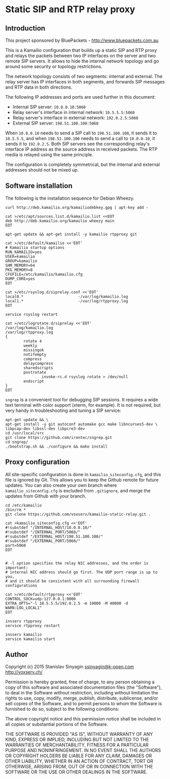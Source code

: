 Static SIP and RTP relay proxy
==============================

Introduction
------------

This project sponsored by BluePackets - http://www.bluepackets.com.au

This is a Kamailio configuration that builds up a static SIP and RTP
proxy and relays the packets between two IP interfaces on the server and
two remote SIP servers. It allows to hide the internal network topology
and go around some security or topology restrictions.

The network topology consists of two segments: internal and
external. The relay server has IP interfaces in both segments, and
forwards SIP messages and RTP data in both directions.

The following IP addresses and ports are used further in this document:

* Internal SIP server: `10.0.0.10:5060`
* Relay server's interface in internal network: `10.5.5.5:5060`
* Relay server's interface in external network: `192.0.2.5:5060`
* External SIP server: `198.51.100.100:5060`


When `10.0.0.10` needs to send a SIP call to `198.51.100.100`, it sends
it to `10.5.5.5`, and when `198.51.100.100` needs to send a call to
`10.0.0.10`, it sends it to `192.0.2.5`. Both SIP servers see the
corresponding relay's interface IP address as the source address in
received packets. The RTP media is relayed using the same principle.

The configuration is completely symmetrical, but the internal and
external addresses should not be mixed up.


Software installation
---------------------

The following is the installation sequence for Debian Wheezy.

```
curl http://deb.kamailio.org/kamailiodebkey.gpg | apt-key add -

cat >/etc/apt/sources.list.d/kamailio.list <<EOT
deb http://deb.kamailio.org/kamailio wheezy main
EOT

apt-get update && apt-get install -y kamailio rtpproxy git

cat >/etc/default/kamailio <<'EOT'
# Kamailio startup options
RUN_KAMAILIO=yes
USER=kamailio
GROUP=kamailio
SHM_MEMORY=64
PKG_MEMORY=8
CFGFILE=/etc/kamailio/kamailio.cfg
DUMP_CORE=yes
EOT

cat >/etc/rsyslog.d/siprelay.conf <<'EOT'
local0.*                        -/var/log/kamailio.log
local1.*                        -/var/log/rtpproxy.log
EOT

service rsyslog restart 

cat >/etc/logrotate.d/siprelay <<'EOT'
/var/log/kamailio.log
/var/log/rtpproxy.log
{
        rotate 4
        weekly
        missingok
        notifempty
        compress
        delaycompress
        sharedscripts
        postrotate
                invoke-rc.d rsyslog rotate > /dev/null
        endscript
}
EOT
```

`sngrep` is a convenient tool for debugging SIP sessions. It requires a
wide text terminal with color support (xterm, for example). It is not
required, but very handy in troubleshooting and tuning a SIP service:

```
apt-get update && \
apt-get install -y git autoconf automake gcc make libncurses5-dev \
libpcap-dev libssl-dev libpcre3-dev
cd /usr/local/src
git clone https://github.com/irontec/sngrep.git
cd sngrep/
./bootstrap.sh && ./configure && make install
```


Proxy configuration
-------------------

All site-specific configuration is done in `kamailio_siteconfig.cfg`,
and this file is ignored by Git. This allows you to keep the Github
remote for future updates. You can also create your own branch where
`kamailio_siteconfig.cfg` is excluded from `.gitignore`, and merge the
updates from Github with your branch.

```
cd /etc/kamailio
/bin/rm *
git clone https://github.com/voxserv/kamailio-static-relay.git .

cat >kamailio_siteconfig.cfg <<'EOT'
#!substdef "/INTERNAL_HOST/10.0.0.10/"
#!substdef "/INTERNAL_PORT/5060/"
#!substdef "/EXTERNAL_HOST/198.51.100.100/"
#!substdef "/EXTERNAL_PORT/5060/"
port=5060
EOT


# -l option specifies the relay NIC addresses, and the order is important:
# internal NIC address should go first. The UDP port range is up to you,
# and it should be consistent with all surrounding firewall configurations

cat >/etc/default/rtpproxy <<'EOT'
CONTROL_SOCK=udp:127.0.0.1:9000
EXTRA_OPTS="-l 10.5.5.5/192.0.2.5 -m 10000 -M 40000 -d WARN:LOG_LOCAL1"
EOT

insserv rtpproxy
service rtpproxy restart

insserv kamailio
service kamailio start
```


Author
------

Copyright (c) 2015 Stanislav Sinyagin <ssinyagin@k-open.com>
http://voxserv.ch/


Permission is hereby granted, free of charge, to any person obtaining a copy
of this software and associated documentation files (the "Software"), to deal
in the Software without restriction, including without limitation the rights
to use, copy, modify, merge, publish, distribute, sublicense, and/or sell
copies of the Software, and to permit persons to whom the Software is
furnished to do so, subject to the following conditions:

The above copyright notice and this permission notice shall be included in
all copies or substantial portions of the Software.

THE SOFTWARE IS PROVIDED "AS IS", WITHOUT WARRANTY OF ANY KIND, EXPRESS OR
IMPLIED, INCLUDING BUT NOT LIMITED TO THE WARRANTIES OF MERCHANTABILITY,
FITNESS FOR A PARTICULAR PURPOSE AND NONINFRINGEMENT. IN NO EVENT SHALL THE
AUTHORS OR COPYRIGHT HOLDERS BE LIABLE FOR ANY CLAIM, DAMAGES OR OTHER
LIABILITY, WHETHER IN AN ACTION OF CONTRACT, TORT OR OTHERWISE, ARISING FROM,
OUT OF OR IN CONNECTION WITH THE SOFTWARE OR THE USE OR OTHER DEALINGS IN
THE SOFTWARE.